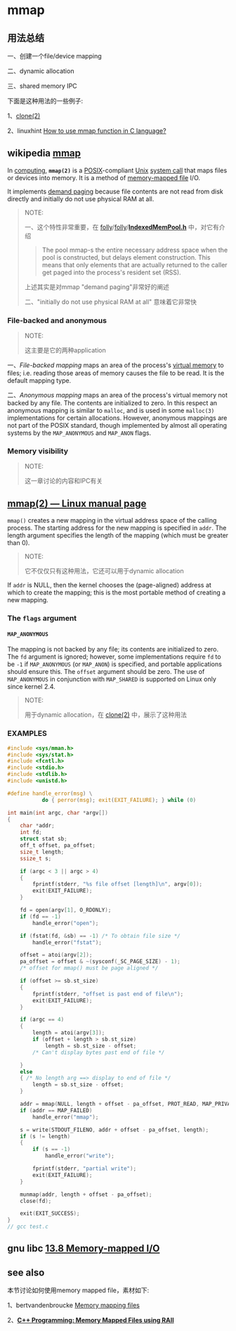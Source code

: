 # mmap 

## 用法总结

一、创建一个file/device mapping

二、dynamic allocation

三、shared memory IPC

下面是这种用法的一些例子:

1、[clone(2)](https://man7.org/linux/man-pages/man2/clone.2.html)

2、linuxhint [How to use mmap function in C language?](https://linuxhint.com/using_mmap_function_linux/) 



## wikipedia [mmap](https://en.wikipedia.org/wiki/Mmap)

In [computing](https://en.wikipedia.org/wiki/Computing), **`mmap(2)`** is a [POSIX](https://en.wikipedia.org/wiki/POSIX)-compliant [Unix](https://en.wikipedia.org/wiki/Unix) [system call](https://en.wikipedia.org/wiki/System_call) that maps files or devices into memory. It is a method of [memory-mapped file](https://en.wikipedia.org/wiki/Memory-mapped_file) I/O. 

It implements [demand paging](https://en.wikipedia.org/wiki/Demand_paging) because file contents are not read from disk directly and initially do not use physical RAM at all. 

> NOTE: 
>
> 一、这个特性非常重要，在 [folly](https://github.com/facebook/folly)/[folly](https://github.com/facebook/folly/tree/main/folly)/[**IndexedMemPool.h**](https://github.com/facebook/folly/blob/main/folly/IndexedMemPool.h) 中，对它有介绍
>
> > The pool mmap-s the entire necessary address space when the pool is constructed, but delays element construction.  This means that only elements that are actually returned to the caller get paged into the process's resident set (RSS).
>
> 上述其实是对mmap "demand paging"非常好的阐述
>
> 二、"initially do not use physical RAM at all" 意味着它非常快

### File-backed and anonymous

> NOTE: 
>
> 这主要是它的两种application

一、*File-backed mapping* maps an area of the process's [virtual memory](https://en.wikipedia.org/wiki/Virtual_memory) to files; i.e. reading those areas of memory causes the file to be read. It is the default mapping type.

二、*Anonymous mapping* maps an area of the process's virtual memory not backed by any file. The contents are initialized to zero. In this respect an anonymous mapping is similar to `malloc`, and is used in some `malloc(3)` implementations for certain allocations. However, anonymous mappings are not part of the POSIX standard, though implemented by almost all operating systems by the `MAP_ANONYMOUS` and `MAP_ANON` flags.

### Memory visibility

> NOTE: 
>
> 这一章讨论的内容和IPC有关



## [mmap(2) — Linux manual page](https://man7.org/linux/man-pages/man2/mmap.2.html)



`mmap()` creates a new mapping in the virtual address space of the calling process.  The starting address for the new mapping is specified in `addr`.  The length argument specifies the length of the mapping (which must be greater than 0).

> NOTE: 
>
> 它不仅仅只有这种用法，它还可以用于dynamic allocation

If `addr` is NULL, then the kernel chooses the (page-aligned) address at which to create the mapping; this is the most portable method of creating a new mapping.

### The `flags` argument

#### `MAP_ANONYMOUS`

The mapping is not backed by any file; its contents are initialized to zero.  The `fd` argument is ignored; however, some implementations require `fd` to be `-1` if `MAP_ANONYMOUS` (or `MAP_ANON`) is specified, and portable applications should ensure this.  The `offset` argument should be zero. The use of `MAP_ANONYMOUS` in conjunction with `MAP_SHARED` is supported on Linux only since kernel 2.4.

> NOTE: 
>
> 用于dynamic allocation，在 [clone(2)](https://man7.org/linux/man-pages/man2/clone.2.html) 中，展示了这种用法
>
> 

### EXAMPLES

```C
#include <sys/mman.h>
#include <sys/stat.h>
#include <fcntl.h>
#include <stdio.h>
#include <stdlib.h>
#include <unistd.h>

#define handle_error(msg) \
           do { perror(msg); exit(EXIT_FAILURE); } while (0)

int main(int argc, char *argv[])
{
	char *addr;
	int fd;
	struct stat sb;
	off_t offset, pa_offset;
	size_t length;
	ssize_t s;

	if (argc < 3 || argc > 4)
	{
		fprintf(stderr, "%s file offset [length]\n", argv[0]);
		exit(EXIT_FAILURE);
	}

	fd = open(argv[1], O_RDONLY);
	if (fd == -1)
		handle_error("open");

	if (fstat(fd, &sb) == -1) /* To obtain file size */
		handle_error("fstat");

	offset = atoi(argv[2]);
	pa_offset = offset & ~(sysconf(_SC_PAGE_SIZE) - 1);
	/* offset for mmap() must be page aligned */

	if (offset >= sb.st_size)
	{
		fprintf(stderr, "offset is past end of file\n");
		exit(EXIT_FAILURE);
	}

	if (argc == 4)
	{
		length = atoi(argv[3]);
		if (offset + length > sb.st_size)
			length = sb.st_size - offset;
		/* Can't display bytes past end of file */

	}
	else
	{ /* No length arg ==> display to end of file */
		length = sb.st_size - offset;
	}

	addr = mmap(NULL, length + offset - pa_offset, PROT_READ, MAP_PRIVATE, fd, pa_offset);
	if (addr == MAP_FAILED)
		handle_error("mmap");

	s = write(STDOUT_FILENO, addr + offset - pa_offset, length);
	if (s != length)
	{
		if (s == -1)
			handle_error("write");

		fprintf(stderr, "partial write");
		exit(EXIT_FAILURE);
	}

	munmap(addr, length + offset - pa_offset);
	close(fd);

	exit(EXIT_SUCCESS);
}
// gcc test.c

```



## gnu libc [13.8 Memory-mapped I/O](https://www.gnu.org/software/libc/manual/html_node/Memory_002dmapped-I_002fO.html)



## see also

本节讨论如何使用memory mapped file，素材如下:

1、bertvandenbroucke [Memory mapping files](https://bertvandenbroucke.netlify.app/2019/12/08/memory-mapping-files/)

2、[**C++ Programming: Memory Mapped Files using RAII**](https://www.codeguru.com/cpp/article.php/c17975/C-Programming-Memory-Mapped-Files-using-RAII.htm)

